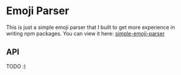 # Emoji Parser
This is just a simple emoji parser that I built to get more experience in writing npm packages. You can view it here: [simple-emoji-parser](https://www.npmjs.com/package/simple-emoji-parser)

## API
TODO :)
